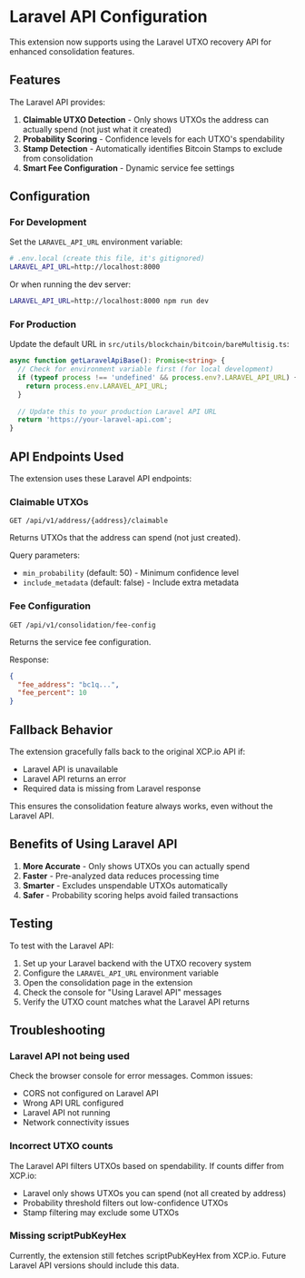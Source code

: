 # Laravel API Configuration

This extension now supports using the Laravel UTXO recovery API for enhanced consolidation features.

## Features

The Laravel API provides:

1. **Claimable UTXO Detection** - Only shows UTXOs the address can actually spend (not just what it created)
2. **Probability Scoring** - Confidence levels for each UTXO's spendability
3. **Stamp Detection** - Automatically identifies Bitcoin Stamps to exclude from consolidation
4. **Smart Fee Configuration** - Dynamic service fee settings

## Configuration

### For Development

Set the `LARAVEL_API_URL` environment variable:

```bash
# .env.local (create this file, it's gitignored)
LARAVEL_API_URL=http://localhost:8000
```

Or when running the dev server:

```bash
LARAVEL_API_URL=http://localhost:8000 npm run dev
```

### For Production

Update the default URL in `src/utils/blockchain/bitcoin/bareMultisig.ts`:

```typescript
async function getLaravelApiBase(): Promise<string> {
  // Check for environment variable first (for local development)
  if (typeof process !== 'undefined' && process.env?.LARAVEL_API_URL) {
    return process.env.LARAVEL_API_URL;
  }
  
  // Update this to your production Laravel API URL
  return 'https://your-laravel-api.com';
}
```

## API Endpoints Used

The extension uses these Laravel API endpoints:

### Claimable UTXOs
```
GET /api/v1/address/{address}/claimable
```
Returns UTXOs that the address can spend (not just created).

Query parameters:
- `min_probability` (default: 50) - Minimum confidence level
- `include_metadata` (default: false) - Include extra metadata

### Fee Configuration
```
GET /api/v1/consolidation/fee-config
```
Returns the service fee configuration.

Response:
```json
{
  "fee_address": "bc1q...",
  "fee_percent": 10
}
```

## Fallback Behavior

The extension gracefully falls back to the original XCP.io API if:
- Laravel API is unavailable
- Laravel API returns an error
- Required data is missing from Laravel response

This ensures the consolidation feature always works, even without the Laravel API.

## Benefits of Using Laravel API

1. **More Accurate** - Only shows UTXOs you can actually spend
2. **Faster** - Pre-analyzed data reduces processing time
3. **Smarter** - Excludes unspendable UTXOs automatically
4. **Safer** - Probability scoring helps avoid failed transactions

## Testing

To test with the Laravel API:

1. Set up your Laravel backend with the UTXO recovery system
2. Configure the `LARAVEL_API_URL` environment variable
3. Open the consolidation page in the extension
4. Check the console for "Using Laravel API" messages
5. Verify the UTXO count matches what the Laravel API returns

## Troubleshooting

### Laravel API not being used

Check the browser console for error messages. Common issues:

- CORS not configured on Laravel API
- Wrong API URL configured
- Laravel API not running
- Network connectivity issues

### Incorrect UTXO counts

The Laravel API filters UTXOs based on spendability. If counts differ from XCP.io:

- Laravel only shows UTXOs you can spend (not all created by address)
- Probability threshold filters out low-confidence UTXOs
- Stamp filtering may exclude some UTXOs

### Missing scriptPubKeyHex

Currently, the extension still fetches scriptPubKeyHex from XCP.io. Future Laravel API versions should include this data.